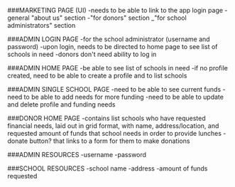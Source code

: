###MARKETING PAGE (UI)
-needs to be able to link to the app login page
-general "about us" section
-"for donors" section
_"for school administrators" section

###ADMIN LOGIN PAGE
-for the school administrator (username and password)
-upon login, needs to be directed to home page to see list of schools in need
-donors don't need ability to log in

###ADMIN HOME PAGE
-be able to see list of schools in need
-if no profile created, need to be able to create a profile and to list schools

###ADMIN SINGLE SCHOOL PAGE
-need to be able to see current funds 
-need to be able to add needs for more funding
-need to be able to update and delete profile and funding needs

###DONOR HOME PAGE
-contains list schools who have requested financial needs, laid out in grid format, with name, address/location, and requested amount of funds that school needs in order to provide lunches
-donate button? that links to a form for them to make donations

###ADMIN RESOURCES
-username
-password

###SCHOOL RESOURCES
-school name
-address
-amount of funds requested

